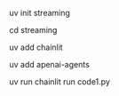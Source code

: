uv init streaming

cd streaming

uv add chainlit

uv add apenai-agents

uv run chainlit run code1.py 